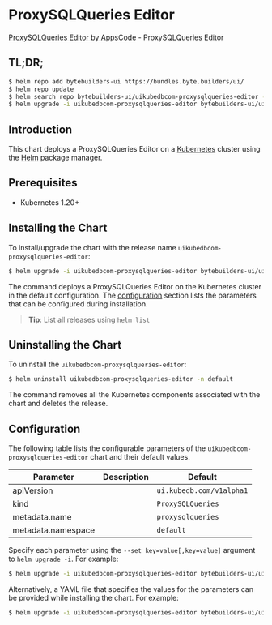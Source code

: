 # ProxySQLQueries Editor

[ProxySQLQueries Editor by AppsCode](https://byte.builders) - ProxySQLQueries Editor

## TL;DR;

```bash
$ helm repo add bytebuilders-ui https://bundles.byte.builders/ui/
$ helm repo update
$ helm search repo bytebuilders-ui/uikubedbcom-proxysqlqueries-editor --version=v0.4.18
$ helm upgrade -i uikubedbcom-proxysqlqueries-editor bytebuilders-ui/uikubedbcom-proxysqlqueries-editor -n default --create-namespace --version=v0.4.18
```

## Introduction

This chart deploys a ProxySQLQueries Editor on a [Kubernetes](http://kubernetes.io) cluster using the [Helm](https://helm.sh) package manager.

## Prerequisites

- Kubernetes 1.20+

## Installing the Chart

To install/upgrade the chart with the release name `uikubedbcom-proxysqlqueries-editor`:

```bash
$ helm upgrade -i uikubedbcom-proxysqlqueries-editor bytebuilders-ui/uikubedbcom-proxysqlqueries-editor -n default --create-namespace --version=v0.4.18
```

The command deploys a ProxySQLQueries Editor on the Kubernetes cluster in the default configuration. The [configuration](#configuration) section lists the parameters that can be configured during installation.

> **Tip**: List all releases using `helm list`

## Uninstalling the Chart

To uninstall the `uikubedbcom-proxysqlqueries-editor`:

```bash
$ helm uninstall uikubedbcom-proxysqlqueries-editor -n default
```

The command removes all the Kubernetes components associated with the chart and deletes the release.

## Configuration

The following table lists the configurable parameters of the `uikubedbcom-proxysqlqueries-editor` chart and their default values.

|     Parameter      | Description |               Default               |
|--------------------|-------------|-------------------------------------|
| apiVersion         |             | <code>ui.kubedb.com/v1alpha1</code> |
| kind               |             | <code>ProxySQLQueries</code>        |
| metadata.name      |             | <code>proxysqlqueries</code>        |
| metadata.namespace |             | <code>default</code>                |


Specify each parameter using the `--set key=value[,key=value]` argument to `helm upgrade -i`. For example:

```bash
$ helm upgrade -i uikubedbcom-proxysqlqueries-editor bytebuilders-ui/uikubedbcom-proxysqlqueries-editor -n default --create-namespace --version=v0.4.18 --set apiVersion=ui.kubedb.com/v1alpha1
```

Alternatively, a YAML file that specifies the values for the parameters can be provided while
installing the chart. For example:

```bash
$ helm upgrade -i uikubedbcom-proxysqlqueries-editor bytebuilders-ui/uikubedbcom-proxysqlqueries-editor -n default --create-namespace --version=v0.4.18 --values values.yaml
```
